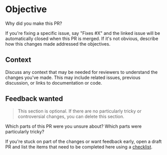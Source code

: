 # Objective

Why did you make this PR?

If you're fixing a specific issue, say "Fixes #X" and the linked issue will be automatically closed when this PR is merged.
If it's not obvious, describe how this changes made addressed the objectives.

## Context

Discuss any context that may be needed for reviewers to understand the changes you've made.
This may include related issues, previous discussion, or links to documentation or code.

## Feedback wanted

> This section is optional. If there are no particularly tricky or controversial changes, you can delete this section.

Which parts of this PR were you unsure about? Which parts were particularly tricky?

If you're stuck on part of the changes or want feedback early, open a draft PR and list the items that need to be completed here using a [checklist](https://github.blog/2014-04-28-task-lists-in-all-markdown-documents/).

